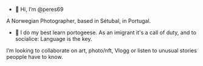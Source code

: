 - 👋 Hi, I’m @peres69

A Norwegian Photographer, based in Sétubal, 
in Portugal.
- 🌱 I do my best learn portogeese. 
As an imigrant it's a call of duty,
and to socialice: Language is the key.

I’m looking to collaborate on art, photo/nft,
Vlogg or listen to unusual stories peopple 
have to know.



<!---
Please feel free to contact me at:
Mail: peres69@protonmail.com 
Phone/WhatsApp: +4793874017
Instagram: @BTC_photographer
is a ✨ special ✨ repository because its `README.md` (this file) appears on your GitHub profile.
You can click the Preview link to take a look at your changes.
--->
